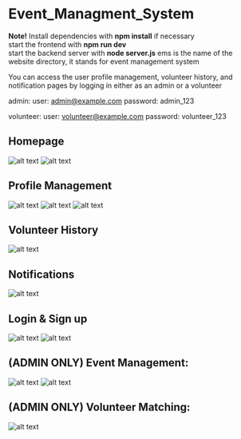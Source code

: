 # Event_Managment_System
**Note!** 
Install dependencies with **npm install** if necessary <br>
start the frontend with **npm run dev** <br>
start the backend server with **node server.js**
ems is the name of the website directory, it stands for event management system

You can access the user profile management, volunteer history, and notification pages by logging in either as an admin or a volunteer

admin: user: admin@example.com password: admin_123

volunteer: user: volunteer@example.com password: volunteer_123

## Homepage

![alt text](https://github.com/2ndplan3t/Event_Managment_System/blob/main/screenshots/homepage1.png?raw=true)
![alt text](https://github.com/2ndplan3t/Event_Managment_System/blob/main/screenshots/homepage2.png?raw=true)

## Profile Management

![alt text](https://github.com/2ndplan3t/Event_Managment_System/blob/main/screenshots/profilemanagement2.png?raw=true)
![alt text](https://github.com/2ndplan3t/Event_Managment_System/blob/main/screenshots/profilemanagement1.png?raw=true)
![alt text](https://github.com/2ndplan3t/Event_Managment_System/blob/main/screenshots/profilemanagement3.png?raw=true)

## Volunteer History

![alt text](https://github.com/2ndplan3t/Event_Managment_System/blob/main/screenshots/volunteerhistory.png?raw=true)

## Notifications 
![alt text](https://github.com/2ndplan3t/Event_Managment_System/blob/main/screenshots/notifications.png?raw=true)

## Login & Sign up
![alt text](https://github.com/2ndplan3t/Event_Managment_System/blob/main/screenshots/login.png?raw=true)
![alt text](https://github.com/2ndplan3t/Event_Managment_System/blob/main/screenshots/signup.png?raw=true)

## (ADMIN ONLY) Event Management:
![alt text](https://github.com/2ndplan3t/Event_Managment_System/blob/main/screenshots/admin%20event%20management1.png?raw=true)
![alt text](https://github.com/2ndplan3t/Event_Managment_System/blob/main/screenshots/admin%20event%20management2.png?raw=true)

## (ADMIN ONLY) Volunteer Matching:
![alt text](https://github.com/2ndplan3t/Event_Managment_System/blob/main/screenshots/volunteermatch.png?raw=true)
